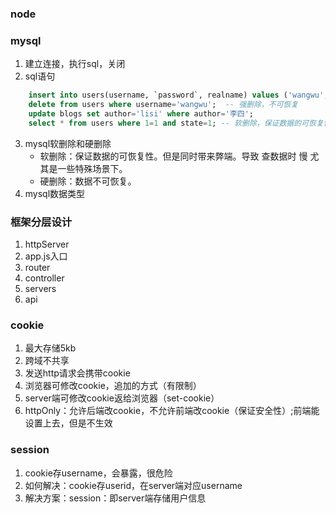 ### node

### mysql
1. 建立连接，执行sql，关闭
2. sql语句
```sql
    insert into users(username, `password`, realname) values ('wangwu', '12345', '王五');
    delete from users where username='wangwu';  -- 强删除，不可恢复
    update blogs set author='lisi' where author='李四';
    select * from users where 1=1 and state=1; -- 软删除，保证数据的可恢复性
```
3. mysql软删除和硬删除
    - 软删除：保证数据的可恢复性。但是同时带来弊端。导致 查数据时 慢 尤其是一些特殊场景下。
    - 硬删除：数据不可恢复。
4. mysql数据类型

### 框架分层设计
1. httpServer
2. app.js入口
3. router
4. controller
5. servers
6. api

### cookie
1. 最大存储5kb
2. 跨域不共享
3. 发送http请求会携带cookie
4. 浏览器可修改cookie，追加的方式（有限制）
5. server端可修改cookie返给浏览器（set-cookie）
6. httpOnly：允许后端改cookie，不允许前端改cookie（保证安全性）;前端能设置上去，但是不生效

### session
1. cookie存username，会暴露，很危险
2. 如何解决：cookie存userid，在server端对应username
3. 解决方案：session：即server端存储用户信息

